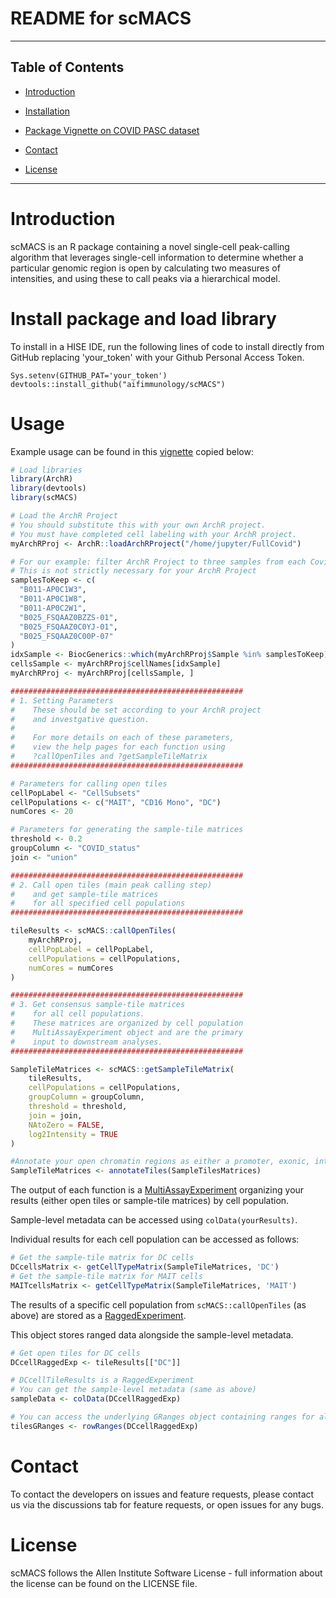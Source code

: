 README for scMACS
===============

* * *

Table of Contents
-----------------

* [Introduction](#introduction)
* [Installation](#library)
* [Package Vignette on COVID PASC dataset](#vignette)

* [Contact](#contact)
* [License](#license)

* * *

# <a name="introduction"></a> Introduction
scMACS is an R package containing a novel single-cell peak-calling algorithm that leverages single-cell information to determine whether a particular genomic region is open by calculating two measures of intensities, and using these to call peaks via a hierarchical model. 

# <a name="library"></a> Install package and load library

To install in a HISE IDE, run the following lines of code to install directly from GitHub replacing 'your_token' with your Github Personal Access Token. 
    
    Sys.setenv(GITHUB_PAT='your_token') 
    devtools::install_github("aifimmunology/scMACS")

# <a name="vignette"></a> Usage
Example usage can be found in this [vignette](vignettes/COVID_example.R) copied below:
```R
# Load libraries
library(ArchR)
library(devtools)
library(scMACS)

# Load the ArchR Project
# You should substitute this with your own ArchR project.
# You must have completed cell labeling with your ArchR project.
myArchRProj <- ArchR::loadArchRProject("/home/jupyter/FullCovid")

# For our example: filter ArchR Project to three samples from each Covid Status
# This is not strictly necessary for your ArchR Project 
samplesToKeep <- c(
  "B011-AP0C1W3", 
  "B011-AP0C1W8", 
  "B011-AP0C2W1",
  "B025_FSQAAZ0BZZS-01",
  "B025_FSQAAZ0C0YJ-01",
  "B025_FSQAAZ0C00P-07"
)
idxSample <- BiocGenerics::which(myArchRProj$Sample %in% samplesToKeep)
cellsSample <- myArchRProj$cellNames[idxSample]
myArchRProj <- myArchRProj[cellsSample, ]

####################################################
# 1. Setting Parameters
#    These should be set according to your ArchR project
#    and investgative question.
#
#    For more details on each of these parameters, 
#    view the help pages for each function using 
#    ?callOpenTiles and ?getSampleTileMatrix
####################################################

# Parameters for calling open tiles
cellPopLabel <- "CellSubsets" 
cellPopulations <- c("MAIT", "CD16 Mono", "DC")
numCores <- 20

# Parameters for generating the sample-tile matrices
threshold <- 0.2
groupColumn <- "COVID_status"
join <- "union"

####################################################
# 2. Call open tiles (main peak calling step)
#    and get sample-tile matrices
#    for all specified cell populations
####################################################

tileResults <- scMACS::callOpenTiles( 
    myArchRProj,
    cellPopLabel = cellPopLabel,
    cellPopulations = cellPopulations,
    numCores = numCores
)

####################################################
# 3. Get consensus sample-tile matrices
#    for all cell populations.
#    These matrices are organized by cell population
#    MultiAssayExperiment object and are the primary 
#    input to downstream analyses.
####################################################

SampleTileMatrices <- scMACS::getSampleTileMatrix( 
    tileResults,
    cellPopulations = cellPopulations,
    groupColumn = groupColumn,
    threshold = threshold,
    join = join,
    NAtoZero = FALSE,
    log2Intensity = TRUE
)

#Annotate your open chromatin regions as either a promoter, exonic, intronic, or distal region. Gene names are given for all but distal. 
SampleTileMatrices <- annotateTiles(SampleTilesMatrices)

```

The output of each function is a [MultiAssayExperiment](https://www.bioconductor.org/packages/devel/bioc/vignettes/MultiAssayExperiment/inst/doc/MultiAssayExperiment.html#overview-of-the-multiassayexperiment-class) organizing your results (either open tiles or sample-tile matrices) by cell population.

Sample-level metadata can be accessed using `colData(yourResults)`. 

Individual results for each cell population can be accessed as follows:
```R
# Get the sample-tile matrix for DC cells
DCcellsMatrix <- getCellTypeMatrix(SampleTileMatrices, 'DC')
# Get the sample-tile matrix for MAIT cells
MAITcellsMatrix <- getCellTypeMatrix(SampleTileMatrices, 'MAIT')

```

The results of a specific cell population from `scMACS::callOpenTiles` (as above) are stored as a [RaggedExperiment](https://bioconductor.org/packages/release/bioc/vignettes/RaggedExperiment/inst/doc/RaggedExperiment.html).

This object stores ranged data alongside the sample-level metadata.

```R
# Get open tiles for DC cells
DCcellRaggedExp <- tileResults[["DC"]]

# DCcellTileResults is a RaggedExperiment
# You can get the sample-level metadata (same as above)
sampleData <- colData(DCcellRaggedExp)

# You can access the underlying GRanges object containing ranges for all samples
tilesGRanges <- rowRanges(DCcellRaggedExp)

```


# <a name="contact"></a> Contact

To contact the developers on issues and feature requests, please contact us via the discussions tab for feature requests, or open issues for any bugs. 
    
# <a name="license"></a> License

scMACS follows the Allen Institute Software License - full information about the license can be found on the LICENSE file. 
